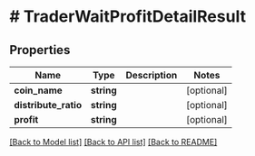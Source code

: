 # # TraderWaitProfitDetailResult

## Properties

Name | Type | Description | Notes
------------ | ------------- | ------------- | -------------
**coin_name** | **string** |  | [optional]
**distribute_ratio** | **string** |  | [optional]
**profit** | **string** |  | [optional]

[[Back to Model list]](../../README.md#models) [[Back to API list]](../../README.md#endpoints) [[Back to README]](../../README.md)
